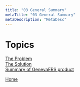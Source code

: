 ```yaml
---
title: "03 General Summary"
metaTitle: "03 General Summary"
metaDescription: "MetaDesc"
---
```


# Topics

[The Problem](03_General_Summary/03A_The_Problem)  
[The Solution](03_General_Summary/03B_The_Solution)  
[Summary of GenevaERS product](03_General_Summary/03C_Summary_GenevaERS_product)  
  
[Home](Home)  


